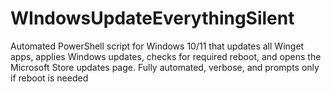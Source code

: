 # WIndowsUpdateEverythingSilent
Automated PowerShell script for Windows 10/11 that updates all Winget apps, applies Windows updates, checks for required reboot, and opens the Microsoft Store updates page. Fully automated, verbose, and prompts only if reboot is needed
